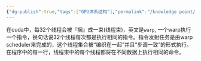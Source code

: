 ```yaml
---
{"dg-publish":true,"tags":["GPU体系结构"],"permalink":"/knowledge point/GPU体系结构/线程束调度器（Warp Schedule）/","dgPassFrontmatter":true}
---
```


在cuda中，每32个线程会被『捆』成一束(线程束)，英文是`warp`, 一个warp执行一个指令，换句话说32个线程每次都是执行相同的指令。指令发射任务是由warp scheduler来完成的，这个线程集合被“编织在一起”并且“步调一致”的形式执行。在程序中的每一行，线程束中的每个线程都将在不同数据上执行相同的命令。